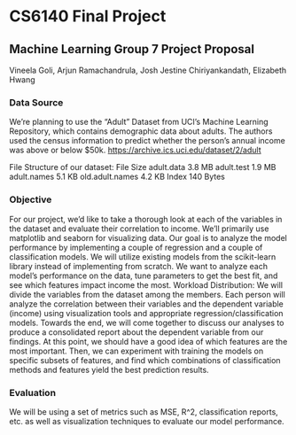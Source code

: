 # CS6140 Final Project

## Machine Learning Group 7 Project Proposal

Vineela Goli, Arjun Ramachandrula, Josh Jestine Chiriyankandath, Elizabeth Hwang

### Data Source

We’re planning to use the “Adult” Dataset from UCI’s Machine Learning Repository, which contains
demographic data about adults. The authors used the census information to predict whether the
person’s annual income was above or below $50k. <https://archive.ics.uci.edu/dataset/2/adult>

File Structure of our dataset:
File						Size
adult.data					3.8 MB
adult.test					1.9 MB
adult.names					5.1 KB
old.adult.names				4.2 KB
Index						140 Bytes

### Objective

For our project, we’d like to take a thorough look at each of the variables in the dataset and evaluate
their correlation to income. We’ll primarily use matplotlib and seaborn for visualizing data. Our goal is to
analyze the model performance by implementing a couple of regression and a couple of classification
models. We will utilize existing models from the scikit-learn library instead of implementing from scratch.
We want to analyze each model’s performance on the data, tune parameters to get the best fit, and see
which features impact income the most.
Workload Distribution:
We will divide the variables from the dataset among the members. Each person will analyze the
correlation between their variables and the dependent variable (income) using visualization tools and
appropriate regression/classification models. Towards the end, we will come together to discuss our
analyses to produce a consolidated report about the dependent variable from our findings.
At this point, we should have a good idea of which features are the most important. Then, we can
experiment with training the models on specific subsets of features, and find which combinations of
classification methods and features yield the best prediction results.

### Evaluation

We will be using a set of metrics such as MSE, R^2, classification reports, etc. as well as visualization
techniques to evaluate our model performance.
